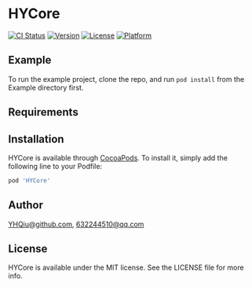 # HYCore

[![CI Status](https://img.shields.io/travis/YHQiu@github.com/HYCore.svg?style=flat)](https://travis-ci.org/YHQiu@github.com/HYCore)
[![Version](https://img.shields.io/cocoapods/v/HYCore.svg?style=flat)](https://cocoapods.org/pods/HYCore)
[![License](https://img.shields.io/cocoapods/l/HYCore.svg?style=flat)](https://cocoapods.org/pods/HYCore)
[![Platform](https://img.shields.io/cocoapods/p/HYCore.svg?style=flat)](https://cocoapods.org/pods/HYCore)

## Example

To run the example project, clone the repo, and run `pod install` from the Example directory first.

## Requirements

## Installation

HYCore is available through [CocoaPods](https://cocoapods.org). To install
it, simply add the following line to your Podfile:

```ruby
pod 'HYCore'
```

## Author

YHQiu@github.com, 632244510@qq.com

## License

HYCore is available under the MIT license. See the LICENSE file for more info.
